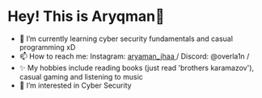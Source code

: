 # Hey! This is Aryqman👋


- 🌱 I’m currently learning cyber security fundamentals and casual programming xD
- 📫 How to reach me: Instagram: <a href="https://instagram.com/aryaman_jhaa"> aryaman_jhaa </a> / Discord: @overla1n / 
- ✨ My hobbies include reading books (just read 'brothers karamazov'), casual gaming and listening to music
- 👀 I’m interested in Cyber Security
